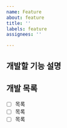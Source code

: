 ```yaml
---
name: Feature
about: feature
title: ''
labels: feature
assignees: ''

---
```


## 개발할 기능 설명




## 개발 목록
- [ ] 목록
- [ ] 목록
- [ ] 목록
